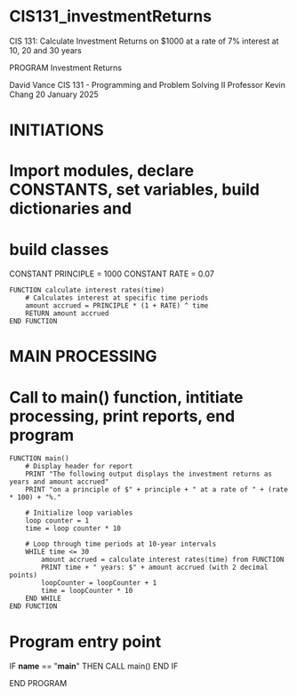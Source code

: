 # CIS131_investmentReturns
CIS 131: Calculate Investment Returns on $1000 at a rate of 7% interest at 10, 20 and 30 years

PROGRAM Investment Returns

David Vance
CIS 131 - Programming and Problem Solving II
Professor Kevin Chang
20 January 2025

# INITIATIONS
# Import modules, declare CONSTANTS, set variables, build dictionaries and 
# build classes

CONSTANT PRINCIPLE = 1000
CONSTANT RATE = 0.07

    FUNCTION calculate interest rates(time)
        # Calculates interest at specific time periods
        amount accrued = PRINCIPLE * (1 + RATE) ^ time
        RETURN amount accrued
    END FUNCTION


# MAIN PROCESSING
# Call to main() function, intitiate processing, print reports, end program

    FUNCTION main()
        # Display header for report
        PRINT "The following output displays the investment returns as years and amount accrued"
        PRINT "on a principle of $" + principle + " at a rate of " + (rate * 100) + "%."

        # Initialize loop variables
        loop counter = 1
        time = loop counter * 10

        # Loop through time periods at 10-year intervals
        WHILE time <= 30
            amount accrued = calculate interest rates(time) from FUNCTION
            PRINT time + " years: $" + amount accrued (with 2 decimal points)
            loopCounter = loopCounter + 1
            time = loopCounter * 10
        END WHILE
    END FUNCTION


# Program entry point

IF __name__ == "__main__" THEN
    CALL main()
END IF


END PROGRAM
